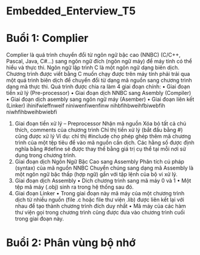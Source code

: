 # Embedded_Enterview_T5
# Buổi 1: Complier

Complier là quá trình chuyển đổi từ ngôn ngữ bậc cao (NNBC) (C/C++, Pascal, Java, C#…) sang ngôn ngữ đích (ngôn ngữ máy) để máy tính có thể hiểu và thực thi. Ngôn ngữ lập trình C là một ngôn ngữ dạng biên dịch. Chương trình được viết bằng C muốn chạy được trên máy tính phải trải qua một quá trình biên dịch để chuyển đổi từ dạng mã nguồn sang chương trình dạng mã thực thi. Quá trình được chia ra làm 4 giai đoạn chính:
•	Giai đoạn tiền xử lý (Pre-processor)
•	Giai đoạn dịch NNBC sang Asembly (Compiler)
•	Giai đoạn dịch asembly sang ngôn ngữ máy (Asember)
•	Giai đoạn liên kết (Linker)
ihinifwieffnweif
niniwenfiwenfinw
nihbfihbweihfbiwebfih
niwhfihbweihbwiebfi

1. Giai đoạn tiền xử lý – Preprocessor
Nhận mã nguồn
Xóa bỏ tất cả chú thích, comments của chương trình
Chỉ thị tiền xử lý (bắt đầu bằng #) cũng được xử lý
Ví dụ: chỉ thị #include cho phép ghép thêm mã chương trình của một tệp tiêu để vào mã nguồn cần dịch. Các hằng số được định nghĩa bằng #define sẽ được thay thế bằng giá trị cụ thể tại mỗi nơi sử dụng trong chương trình.
2. Giai đoạn dịch Ngôn Ngữ Bậc Cao sang Assembly
 Phân tích cú pháp (syntax) của mã nguồn NNBC
 Chuyển chúng sang dạng mã Assembly là một ngôn ngữ bậc thấp (hợp ngữ) gần với tập lệnh của bộ vi xử lý.
3. Giai đoạn dịch Assembly
•	Dich chương trình sang mã máy 0 và 1
•	Một tệp mã máy (.obj) sinh ra trong hệ thống sau đó.
4. Giai đoạn Linker
•	Trong giai đoạn này mã máy của một chương trình dịch từ nhiều nguồn (file .c hoặc file thư viện .lib) được liên kết lại với nhau để tạo thành chương trình đích duy nhất
•	Mã máy của các hàm thư viện gọi trong chương trình cũng được đưa vào chương trình cuối trong giai đoạn này.

# Buổi 2: Phân vùng bộ nhớ

